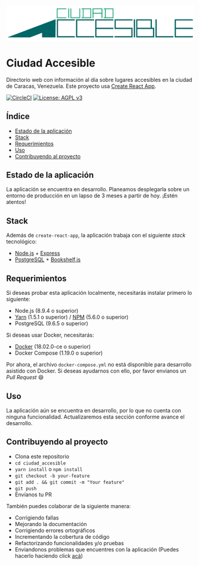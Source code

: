 ![Ciudad Accesible logo](https://raw.githubusercontent.com/en-plural/ciudad-accesible/master/public/ciudad-accesible-logo.png)

# Ciudad Accesible

Directorio web con información al día sobre lugares accesibles en la ciudad de Caracas, Venezuela. Este proyecto usa [Create React App](https://github.com/facebook/create-react-app).

[![CircleCI](https://circleci.com/gh/en-plural/ciudad-accesible.svg?style=svg)](https://circleci.com/gh/en-plural/ciudad-accesible)
[![License: AGPL v3](https://img.shields.io/badge/License-AGPL%20v3-blue.svg)](http://www.gnu.org/licenses/agpl-3.0)

## Índice

* [Estado de la aplicación](#estado-de-la-aplicacion)
* [Stack](#stack)
* [Requerimientos](#requerimientos)
* [Uso](#uso)
* [Contribuyendo al proyecto](#contribuyendo-al-proyecto)

## Estado de la aplicación

La aplicación se encuentra en desarrollo. Planeamos desplegarla sobre un entorno de producción en un lapso de 3 meses a partir de hoy. ¡Estén atentos!

## Stack

Además de `create-react-app`, la aplicación trabaja con el siguiente _stack_ tecnológico:

* [Node.js](https://nodejs.org/en/) + [Express](https://expressjs.com/)
* [PostgreSQL](https://www.postgresql.org/) + [Bookshelf.js](http://bookshelfjs.org/)

## Requerimientos

Si deseas probar esta aplicación localmente, necesitarás instalar primero lo siguiente:

* Node.js (8.9.4 o superior)
* [Yarn](https://yarnpkg.com/en/) (1.5.1 o superior) / [NPM](https://www.npmjs.com/) (5.6.0 o superior)
* PostgreSQL (9.6.5 o superior)

Si deseas usar Docker, necesitarás:

* [Docker](https://www.docker.com/) (18.02.0-ce o superior)
* Docker Compose (1.19.0 o superior)

Por ahora, el archivo `docker-compose.yml` no está disponible para desarrollo asistido con Docker. Si deseas ayudarnos con ello, por favor envíanos un _Pull Request_ :smile:

## Uso

La aplicación aún se encuentra en desarrollo, por lo que no cuenta con ninguna funcionalidad. Actualizaremos esta sección conforme avance el desarrollo.

## Contribuyendo al proyecto

* Clona este repositorio
* `cd ciudad_accesible`
* `yarn install` o `npm install`
* `git checkout -b your-feature`
* `git add . && git commit -m "Your feature"`
* `git push`
* Envíanos tu PR

También puedes colaborar de la siguiente manera:

* Corrigiendo fallas
* Mejorando la documentación
* Corrigiendo errores ortográficos
* Incrementando la cobertura de código
* Refactorizando funcionalidades y/o pruebas
* Enviandonos problemas que encuentres con la aplicación (Puedes hacerlo haciendo click [acá](https://github.com/en-plural/ciudad-accesible/issues))
